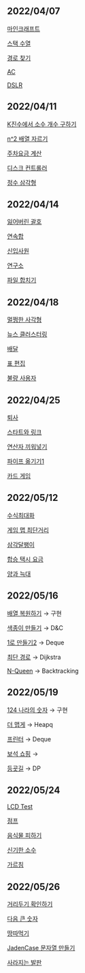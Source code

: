 ## 2022/04/07

[마인크래프트](./18111.py)

[스택 수열](./1874.py)

[경로 찾기](./11403.py)

[AC](./5430.py)

[DSLR](./9019.py)

## 2022/04/11

[K진수에서 소수 개수 구하기](./k진수에서소수개수구하기.py)

[n^2 배열 자르기](./n^2배열자르기.py)

[주차요금 계산](./주차요금계산.py)

[디스크 컨트롤러](./디스크컨트롤러.py)

[정수 삼각형](./정수삼각형.py)

## 2022/04/14

[잃어버린 괄호](./1541.py)

[연속합](./1912.py)

[신입사원](./1946.py)

[연구소](./14502.py)

[파일 합치기](./11066.py)

## 2022/04/18

[멀쩡한 사각형](./멀쩡한사각형.py)

[뉴스 클러스터링](./뉴스클러스터링.py)

[배달](./배달.py)

[표 편집](./표편집.py)

[불량 사용자](./불량사용자.py)

## 2022/04/25

[퇴사](./14501.py)

[스타트와 링크](./14889.py)

[연산자 끼워넣기](./14888.py)

[파이프 옮기기1](./17070.py)

[카드 게임](./11062.py)

## 2022/05/12

[수식최대화](./수식최대화.py)

[게임 맵 최단거리](./게임맵최단거리.py)

[삼각달팽이](./삼각달팽이.py)

[합승 택시 요금](./합승택시요금.py)

[양과 늑대](./양과늑대.py)

## 2022/05/16

[배열 복원하기](./16967.py) → 구현

[색종이 만들기](./2630.py) → D&C

[1로 만들기2](./12852.py) → Deque

[최단 경로](./1753.py) → Dijkstra

[N-Queen](./9663.py) → Backtracking

## 2022/05/19

[124 나라의 숫자](./124나라의숫자.py) → 구현

[더 맵게](./더맵게.py) → Heapq

[프린터](./프린터.py) → Deque

[보석 쇼핑](./보석쇼핑.py) → 

[등굣길](./등굣길.py) → DP

## 2022/05/24

[LCD Test](./2290.py)

[점프](./1890.py)

[음식물 피하기](./1743.py)

[신기한 소수](./2023.py)

[가르침](./1062.py)

## 2022/05/26

[거리두기 확인하기](./거리두기확인하기.py)

[다음 큰 숫자](./다음큰숫자.py)

[땅따먹기](./땅따먹기.py)

[JadenCase 문자열 만들기](./JadenCase문자열만들기.py)

[사라지는 발판](./사라지는발판.py)
